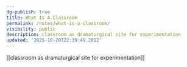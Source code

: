 ```yaml
---
dg-publish: true
title: What Is A Classroom
permalink: /notes/what-is-a-classroom/
visibility: public
description: classroom as dramaturgical site for experimentation
updated: '2025-10-20T22:39:49.281Z'
---
```


[[classroom as dramaturgical site for experimentation]]
